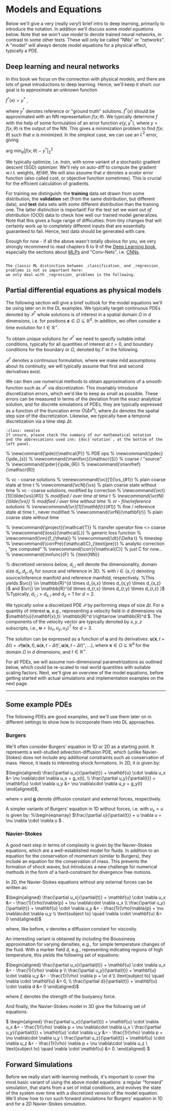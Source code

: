 Models and Equations
============================

Below we'll give a very (really _very_!) brief intro to deep learning, primarily to introduce the notation.
In addition we'll discuss some _model equations_ below. Note that we won't use _model_ to denote trained neural networks, in contrast to some other texts. These will only be called "NNs" or "networks". A "model" will always denote model equations for a physical effect, typically a PDE.

## Deep learning and neural networks

In this book we focus on the connection with physical
models, and there are lots of great introductions to deep learning. 
Hence, we'll keep it short: 
our goal is to approximate an unknown function

$f^*(x) = y^*$ , 

where $y^*$ denotes reference or "ground truth" solutions.
$f^*(x)$ should be approximated with an NN representation $f(x;\theta)$. We typically determine $f$ 
with the help of some formulation of an error function $e(y,y^*)$, where $y=f(x;\theta)$ is the output
of the NN.
This gives a minimization problem to find $f(x;\theta)$ such that $e$ is minimized.
In the simplest case, we can use an $L^2$ error, giving

$\text{arg min}_{\theta} | f(x;\theta) - y^* |_2^2$

We typically optimize, i.e. _train_, 
with some variant of a stochastic gradient descent (SGD) optimizer.
We'll rely on auto-diff to compute the gradient w.r.t. weights, $\partial f / \partial \theta$,
We will also assume that $e$ denotes a _scalar_ error function (also
called cost, or objective function sometimes).
This is crucial for the efficient calculation of gradients.

<!-- general goal, minimize E for e(x,y) ... cf. eq. 8.1 from DLbook 
introduce scalar loss, always(!) scalar...  (also called *cost* or *objective* function) -->

For training we distinguish: the **training** data set drawn from some distribution, 
the **validation** set (from the same distribution, but different data),
and **test** data sets with _some_ different distribution than the training one.
The latter distinction is important! For the test set we want 
_out of distribution_ (OOD) data to check how well our trained model generalizes.
Note that this gives a huge range of difficulties: from tiny changes that will certainly work
up to completely different inputs that are essentially guaranteed to fail. Hence,
test data should be generated with care.

Enough for now - if all the above wasn't totally obvious for you, we very strongly recommend to 
read chapters 6 to 9 of the [Deep Learning book](https://www.deeplearningbook.org),
especially the sections about [MLPs](https://www.deeplearningbook.org/contents/mlp.html) 
and "Conv-Nets", i.e. [CNNs](https://www.deeplearningbook.org/contents/convnets.html).

```{note} Classification vs Regression

The classic ML distinction between _classification_ and _regression_ problems is not so important here:
we only deal with _regression_ problems in the following.

```

<!--
maximum likelihood estimation
Also interesting: from a math standpoint ''just'' non-linear optimization ...
-->

## Partial differential equations as physical models

The following section will give a brief outlook for the model equations
we'll be using later on in the DL examples.
We typically target continuous PDEs denoted by $\mathcal P^*$
whole solutions is of interest in a spatial domain $\Omega$ in $d$ dimensions, i.e.
for positions $\mathbf{x} \in \Omega \subseteq \mathbb{R}^d$.
In addition, wo often consider a time evolution for $t \in \mathbb{R}^{+}$.

To obtain unique solutions for $\mathcal P^*$ we need to specify suitable
initial conditions, typically for all quantities of interest at $t=0$,
and boundary conditions for the boundary or $\Omega$, denoted by $\Gamma$ in 
the following.

$\mathcal P^*$ denotes
a continuous formulation, where we make mild assumptions about
its continuity, we will typically assume that first and second derivatives exist.

We can then use numerical methods to obtain approximations 
of a smooth function such as $\mathcal P^*$ via discretization. 
This invariably introduce discretization errors, which we'd like to keep as small as possible.
These errors can be measured in terms of the deviation from the exact analytical solution, 
and for discrete simulations of PDEs, they are typically expressed as a function of the truncation error 
$O( \Delta x^k )$, where $\Delta x$ denotes the spatial step size of the discretization.
Likewise, we typically have a temporal discretization via a time step $\Delta t$.

```{admonition} Notation and abbreviations
:class: seealso
If unsure, please check the summary of our mathematical notation
and the abbreviations used inn: {doc}`notation`, at the bottom of the left panel.
```

% \newcommand{\pde}{\mathcal{P}}         % PDE ops
% \newcommand{\pdec}{\pde_{s}}
% \newcommand{\manifsrc}{\mathscr{S}}    % coarse / "source"
% \newcommand{\pder}{\pde_{R}}
% \newcommand{\manifref}{\mathscr{R}}

% vc - coarse solutions
% \renewcommand{\vc}[1]{\vs_{#1}}            % plain coarse state at time t
% \newcommand{\vcN}{\vs}                     % plain coarse state without time 
% vc - coarse solutions, modified by correction
% \newcommand{\vct}[1]{\tilde{\vs}_{#1}}     % modified / over time at time t
% \newcommand{\vctN}{\tilde{\vs}}            % modified / over time without time
% vr - fine/reference solutions
% \renewcommand{\vr}[1]{\mathbf{r}_{#1}}            % fine / reference state at time t , never modified
% \newcommand{\vrN}{\mathbf{r}}                     % plain coarse state without time 

% \newcommand{\project}{\mathcal{T}}           % transfer operator fine <> coarse
% \newcommand{\loss}{\mathcal{L}}              % generic loss function
% \newcommand{\nn}{f_{\theta}}
% \newcommand{\dt}{\Delta t}                   % timestep
% \newcommand{\corrPre}{\mathcal{C}_{\text{pre}}}            % analytic correction , "pre computed"
% \newcommand{\corr}{\mathcal{C}}                         % just C for now...
% \newcommand{\nnfunc}{F} % {\text{NN}}

% discretized versions below, $d_{i,j}$ will denote the dimensionality, domain size $d_{x},d_{y},d_{z}$ for source and reference in 3D.
% with $i \in \{s,r\}$ denoting source/inference manifold and reference manifold, respectively.
%This yields $\vc{} \in \mathbb{R}^{d \times d_{s,x} \times d_{s,y} \times d_{s,z} }$ and $\vr{} \in \mathbb{R}^{d \times d_{r,x} \times d_{r,y} \times d_{r,z} }$
%Typically, $d_{r,i} > d_{s,i}$ and $d_{z}=1$ for $d=2$.

We typically solve a discretized PDE $\mathcal{P}$ by performing steps of size $\Delta t$.
For a quantity of interest $\mathbf{u}$, e.g., representing a velocity field
in $d$ dimensions via $\mathbf{u}(\mathbf{x},t): \mathbb{R}^d \rightarrow \mathbb{R}^d $.
The components of the velocity vector are typically denoted by $x,y,z$ subscripts, i.e.,
$\mathbf{u} = (u_x,u_y,u_z)^T$ for $d=3$.

The solution can be expressed as a function of $\mathbf{u}$ and its derivatives:
$\mathbf{u}(\mathbf{x},t+\Delta t) = 
\mathcal{P}(\mathbf{u}(\mathbf{x},t), \mathbf{u}(\mathbf{x},t-\Delta t)',\mathbf{u}(\mathbf{x},t-\Delta t)'',...)$, 
where
$\mathbf{x} \in \Omega \subseteq \mathbb{R}^d$ for the domain $\Omega$ in $d$
dimensions, and $t \in \mathbb{R}^{+}$.

For all PDEs, we will assume non-dimensional parametrizations as outlined below,
which could be re-scaled to real world quantities with suitable scaling factors.
Next, we'll give an overview of the model equations, before getting started
with actual simulations and implementation examples on the next page.

---

## Some example PDEs 

The following PDEs are good examples, and we'll use them later on in different settings to show how to incorporate them into DL approaches.

### Burgers

We'll often consider Burgers' equation 
in 1D or 2D as a starting point. 
It represents a well-studied advection-diffusion PDE, which (unlike Navier-Stokes)
does not include any additional constraints such as conservation of mass. Hence,
it leads to interesting shock formations.
In 2D, it is given by:

$\begin{aligned}
  \frac{\partial u_x}{\partial{t}} + \mathbf{u} \cdot \nabla u_x &=
  \nu \nabla\cdot \nabla u_x + g_x(t), 
  \\
  \frac{\partial u_y}{\partial{t}} + \mathbf{u} \cdot \nabla u_y &=
  \nu \nabla\cdot \nabla u_y + g_y(t)
\end{aligned}$, 

where $\nu$ and $\mathbf{g}$ denote diffusion constant and external forces, respectively.

A simpler variants of Burgers' equation in 1D without forces, i.e. with $u_x = u$
is given by:
%\begin{eqnarray}
$\frac{\partial u}{\partial{t}} + u \nabla u = \nu \nabla \cdot \nabla u $ .

### Navier-Stokes

A good next step in terms of complexity is given by the
Navier-Stokes equations, which are a well-established model for fluids.
In addition to an equation for the conservation of momentum (similar to Burgers),
they include an equation for the conservation of mass. This prevents the 
formation of shock waves, but introduces a new challenge for numerical methods
in the form of a hard-constraint for divergence free motions.

In 2D, the Navier-Stokes equations without any external forces can be written as:

$\begin{aligned}
    \frac{\partial u_x}{\partial{t}} + \mathbf{u} \cdot \nabla u_x &=
    - \frac{1}{\rho}\nabla{p} + \nu \nabla\cdot \nabla u_x  
    \\
    \frac{\partial u_y}{\partial{t}} + \mathbf{u} \cdot \nabla u_y &=
    - \frac{1}{\rho}\nabla{p} + \nu \nabla\cdot \nabla u_y  
    \\
    \text{subject to} \quad \nabla \cdot \mathbf{u} &= 0
\end{aligned}$

where, like before, $\nu$ denotes a diffusion constant for viscosity.

An interesting variant is obtained by including the Boussinesq approximation
for varying densities, e.g., for simple temperature changes of the fluid.
With a marker field $d$, e.g., representing indicating regions of high temperature,
this yields the following set of equations:

$\begin{aligned}
  \frac{\partial u_x}{\partial{t}} + \mathbf{u} \cdot \nabla u_x &= - \frac{1}{\rho} \nabla p 
  \\
  \frac{\partial u_y}{\partial{t}} + \mathbf{u} \cdot \nabla u_y &= - \frac{1}{\rho} \nabla p + \xi d
  \\
  \text{subject to} \quad \nabla \cdot \mathbf{u} &= 0,
  \\
  \frac{\partial d}{\partial{t}} + \mathbf{u} \cdot \nabla d &= 0 
\end{aligned}$

where $\xi$ denotes the strength of the buoyancy force.

And finally, the Navier-Stokes model in 3D give the following set of equations:

$
\begin{aligned}
  \frac{\partial u_x}{\partial{t}} + \mathbf{u} \cdot \nabla u_x &= - \frac{1}{\rho} \nabla p + \nu \nabla\cdot \nabla u_x 
  \\
  \frac{\partial u_y}{\partial{t}} + \mathbf{u} \cdot \nabla u_y &= - \frac{1}{\rho} \nabla p + \nu \nabla\cdot \nabla u_y 
  \\
  \frac{\partial u_z}{\partial{t}} + \mathbf{u} \cdot \nabla u_z &= - \frac{1}{\rho} \nabla p + \nu \nabla\cdot \nabla u_z 
  \\
  \text{subject to} \quad \nabla \cdot \mathbf{u} &= 0.
\end{aligned}
$

## Forward Simulations

Before we really start with learning methods, it's important to cover the most basic variant of using the above model equations: a regular "forward" simulation, that starts from a set of initial conditions, and evolves the state of the system over time with a discretized version of the model equation. We'll show how to run such forward simulations for Burgers' equation in 1D and for a 2D Navier-Stokes simulation.
